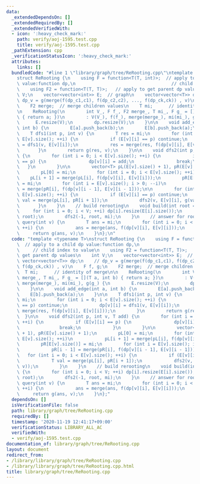 ```yaml
---
data:
  _extendedDependsOn: []
  _extendedRequiredBy: []
  _extendedVerifiedWith:
  - icon: ':heavy_check_mark:'
    path: verify/aoj-1595.test.cpp
    title: verify/aoj-1595.test.cpp
  _pathExtension: cpp
  _verificationStatusIcon: ':heavy_check_mark:'
  attributes:
    links: []
  bundledCode: "#line 1 \"library/graph/tree/ReRooting.cpp\"\ntemplate <typename T>\n\
    struct ReRooting {\n    using F = function<T(T, int)>;  // apply to a child dp\
    \ value:function dp,\n                                    // child index to value\n\
    \    using F2 = function<T(T, T)>;   // apply to get parent dp values\n    int\
    \ V;\n    vector<vector<int>> E;  // graph\n    vector<vector<T>> dp;\n    //\
    \ dp_v = g(merge(f(dp_c1,c1), f(dp_c2,c2), ..., f(dp_ck,ck)) , v)\n    F f, g;\n\
    \    F2 merge;  // merge children values\n    T mi;      // identity of merge\n\
    \n    ReRooting(\n        int V_, F f_, F2 merge_, T mi_, F g_ = [](T a, int b)\
    \ { return a; })\n        : V(V_), f(f_), merge(merge_), mi(mi_), g(g_) {\n  \
    \      E.resize(V);\n        dp.resize(V);\n    }\n\n    void add_edge(int a,\
    \ int b) {\n        E[a].push_back(b);\n        E[b].push_back(a);\n    }\n\n\
    \    T dfs1(int p, int v) {\n        T res = mi;\n        for (int i = 0; i <\
    \ E[v].size(); ++i) {\n            if (E[v][i] == p) continue;\n            dp[v][i]\
    \ = dfs1(v, E[v][i]);\n            res = merge(res, f(dp[v][i], E[v][i]));\n \
    \       }\n        return g(res, v);\n    }\n\n    void dfs2(int p, int v, T add)\
    \ {\n        for (int i = 0; i < E[v].size(); ++i) {\n            if (E[v][i]\
    \ == p) {\n                dp[v][i] = add;\n                break;\n         \
    \   }\n        }\n\n        vector<T> pL(E[v].size() + 1), pR(E[v].size() + 1);\n\
    \        pL[0] = mi;\n        for (int i = 0; i < E[v].size(); ++i)\n        \
    \    pL[i + 1] = merge(pL[i], f(dp[v][i], E[v][i]));\n        pR[E[v].size()]\
    \ = mi;\n        for (int i = E[v].size(); i > 0; --i)\n            pR[i - 1]\
    \ = merge(pR[i], f(dp[v][i - 1], E[v][i - 1]));\n\n        for (int i = 0; i <\
    \ E[v].size(); ++i) {\n            if (E[v][i] == p) continue;\n            T\
    \ val = merge(pL[i], pR[i + 1]);\n            dfs2(v, E[v][i], g(val, v));\n \
    \       }\n    }\n    // build rerooting\n    void build(int root = 0) {\n   \
    \     for (int i = 0; i < V; ++i) dp[i].resize(E[i].size());\n        dfs1(-1,\
    \ root);\n        dfs2(-1, root, mi);\n    }\n    // answer for root v\n    T\
    \ query(int v) {\n        T ans = mi;\n        for (int i = 0; i < E[v].size();\
    \ ++i) {\n            ans = merge(ans, f(dp[v][i], E[v][i]));\n        }\n   \
    \     return g(ans, v);\n    }\n};\n"
  code: "template <typename T>\nstruct ReRooting {\n    using F = function<T(T, int)>;\
    \  // apply to a child dp value:function dp,\n                               \
    \     // child index to value\n    using F2 = function<T(T, T)>;   // apply to\
    \ get parent dp values\n    int V;\n    vector<vector<int>> E;  // graph\n   \
    \ vector<vector<T>> dp;\n    // dp_v = g(merge(f(dp_c1,c1), f(dp_c2,c2), ...,\
    \ f(dp_ck,ck)) , v)\n    F f, g;\n    F2 merge;  // merge children values\n  \
    \  T mi;      // identity of merge\n\n    ReRooting(\n        int V_, F f_, F2\
    \ merge_, T mi_, F g_ = [](T a, int b) { return a; })\n        : V(V_), f(f_),\
    \ merge(merge_), mi(mi_), g(g_) {\n        E.resize(V);\n        dp.resize(V);\n\
    \    }\n\n    void add_edge(int a, int b) {\n        E[a].push_back(b);\n    \
    \    E[b].push_back(a);\n    }\n\n    T dfs1(int p, int v) {\n        T res =\
    \ mi;\n        for (int i = 0; i < E[v].size(); ++i) {\n            if (E[v][i]\
    \ == p) continue;\n            dp[v][i] = dfs1(v, E[v][i]);\n            res =\
    \ merge(res, f(dp[v][i], E[v][i]));\n        }\n        return g(res, v);\n  \
    \  }\n\n    void dfs2(int p, int v, T add) {\n        for (int i = 0; i < E[v].size();\
    \ ++i) {\n            if (E[v][i] == p) {\n                dp[v][i] = add;\n \
    \               break;\n            }\n        }\n\n        vector<T> pL(E[v].size()\
    \ + 1), pR(E[v].size() + 1);\n        pL[0] = mi;\n        for (int i = 0; i <\
    \ E[v].size(); ++i)\n            pL[i + 1] = merge(pL[i], f(dp[v][i], E[v][i]));\n\
    \        pR[E[v].size()] = mi;\n        for (int i = E[v].size(); i > 0; --i)\n\
    \            pR[i - 1] = merge(pR[i], f(dp[v][i - 1], E[v][i - 1]));\n\n     \
    \   for (int i = 0; i < E[v].size(); ++i) {\n            if (E[v][i] == p) continue;\n\
    \            T val = merge(pL[i], pR[i + 1]);\n            dfs2(v, E[v][i], g(val,\
    \ v));\n        }\n    }\n    // build rerooting\n    void build(int root = 0)\
    \ {\n        for (int i = 0; i < V; ++i) dp[i].resize(E[i].size());\n        dfs1(-1,\
    \ root);\n        dfs2(-1, root, mi);\n    }\n    // answer for root v\n    T\
    \ query(int v) {\n        T ans = mi;\n        for (int i = 0; i < E[v].size();\
    \ ++i) {\n            ans = merge(ans, f(dp[v][i], E[v][i]));\n        }\n   \
    \     return g(ans, v);\n    }\n};"
  dependsOn: []
  isVerificationFile: false
  path: library/graph/tree/ReRooting.cpp
  requiredBy: []
  timestamp: '2020-11-19 12:41:17+09:00'
  verificationStatus: LIBRARY_ALL_AC
  verifiedWith:
  - verify/aoj-1595.test.cpp
documentation_of: library/graph/tree/ReRooting.cpp
layout: document
redirect_from:
- /library/library/graph/tree/ReRooting.cpp
- /library/library/graph/tree/ReRooting.cpp.html
title: library/graph/tree/ReRooting.cpp
---
```

